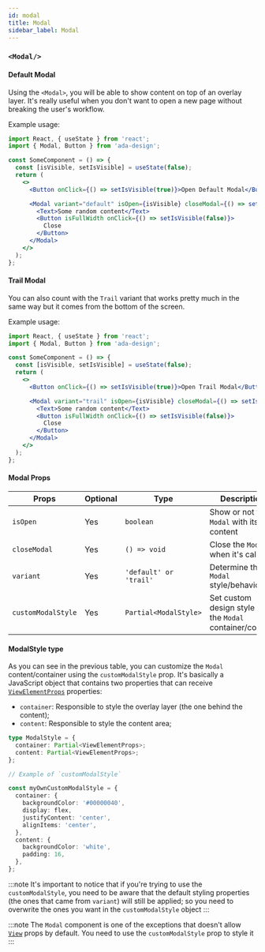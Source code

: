 ```yaml
---
id: modal
title: Modal
sidebar_label: Modal
---
```


### `<Modal/>`

#### Default Modal

Using the `<Modal>`, you will be able to show content on top of an overlay layer. It's really useful when you don't want to open a new page without breaking the user's workflow.

Example usage:

```jsx
import React, { useState } from 'react';
import { Modal, Button } from 'ada-design';

const SomeComponent = () => {
  const [isVisible, setIsVisible] = useState(false);
  return (
    <>
      <Button onClick={() => setIsVisible(true)}>Open Default Modal</Button>

      <Modal variant="default" isOpen={isVisible} closeModal={() => setIsVisible(false)}>
        <Text>Some random content</Text>
        <Button isFullWidth onClick={() => setIsVisible(false)}>
          Close
        </Button>
      </Modal>
    </>
  );
};
```

#### Trail Modal

You can also count with the `Trail` variant that works pretty much in the same way but it comes from the bottom of the screen.

Example usage:

```jsx
import React, { useState } from 'react';
import { Modal, Button } from 'ada-design';

const SomeComponent = () => {
  const [isVisible, setIsVisible] = useState(false);
  return (
    <>
      <Button onClick={() => setIsVisible(true)}>Open Trail Modal</Button>

      <Modal variant="trail" isOpen={isVisible} closeModal={() => setIsVisible(false)}>
        <Text>Some random content</Text>
        <Button isFullWidth onClick={() => setIsVisible(false)}>
          Close
        </Button>
      </Modal>
    </>
  );
};
```

#### Modal Props

| Props              | Optional | Type                   | Description                                              |
| ------------------ | -------- | ---------------------- | -------------------------------------------------------- |
| `isOpen`           | Yes      | `boolean`              | Show or not the `Modal` with its content                 |
| `closeModal`       | Yes      | `() => void`           | Close the `Modal` when it's called                       |
| `variant`          | Yes      | `'default' or 'trail'` | Determine the `Modal` style/behavior                     |
| `customModalStyle` | Yes      | `Partial<ModalStyle>`  | Set custom design style to the `Modal` container/content |

#### ModalStyle type

As you can see in the previous table, you can customize the `Modal` content/container using the `customModalStyle` prop. It's basically a JavaScript object that contains two properties that can receive [`ViewElementProps`](view.html) properties:

- `container`: Responsible to style the overlay layer (the one behind the content);
- `content`: Responsible to style the content area;

```ts
type ModalStyle = {
  container: Partial<ViewElementProps>;
  content: Partial<ViewElementProps>;
};

// Example of `customModalStyle`

const myOwnCustomModalStyle = {
  container: {
    backgroundColor: '#00000040',
    display: flex,
    justifyContent: 'center',
    alignItems: 'center',
  },
  content: {
    backgroundColor: 'white',
    padding: 16,
  },
};
```

:::note
It's important to notice that if you're trying to use the `customModalStyle`, you need to be aware that the default styling properties (the ones that came from `variant`) will still be applied; so you need to overwrite the ones you want in the `customModalStyle` object
:::

:::note
The `Modal` component is one of the exceptions that doesn't allow [`View`](view.html) props by default. You need to use the `customModalStyle` prop to style it
:::
